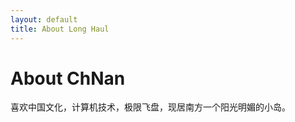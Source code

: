 ```yaml
---
layout: default
title: About Long Haul
---
```


<div class="post">
	<h1 class="pageTitle">About ChNan</h1>
	<p class="intro">喜欢中国文化，计算机技术，极限飞盘，现居南方一个阳光明媚的小岛。</p>
</div>

